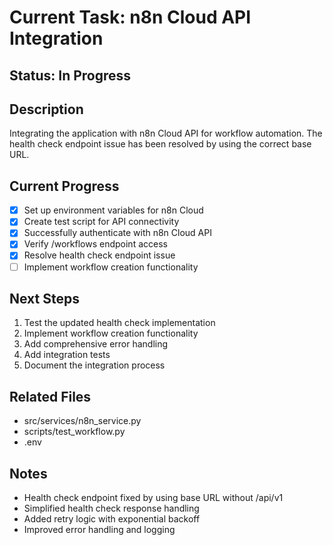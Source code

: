 # Current Task: n8n Cloud API Integration

## Status: In Progress

## Description
Integrating the application with n8n Cloud API for workflow automation. The health check endpoint issue has been resolved by using the correct base URL.

## Current Progress
- [x] Set up environment variables for n8n Cloud
- [x] Create test script for API connectivity
- [x] Successfully authenticate with n8n Cloud API
- [x] Verify /workflows endpoint access
- [x] Resolve health check endpoint issue
- [ ] Implement workflow creation functionality

## Next Steps
1. Test the updated health check implementation
2. Implement workflow creation functionality
3. Add comprehensive error handling
4. Add integration tests
5. Document the integration process

## Related Files
- src/services/n8n_service.py
- scripts/test_workflow.py
- .env

## Notes
- Health check endpoint fixed by using base URL without /api/v1
- Simplified health check response handling
- Added retry logic with exponential backoff
- Improved error handling and logging
